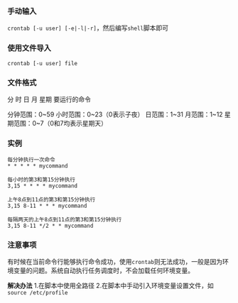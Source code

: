 ### 手动输入

`crontab [-u user] [-e|-l|-r]`，然后编写`shell`脚本即可

### 使用文件导入

`crontab [-u user] file`

### 文件格式

分 时 日 月 星期 要运行的命令

分钟范围：0~59
小时范围：0~23（0表示子夜）
日范围：1~31
月范围：1~12
星期范围：0~7（0和7均表示星期天）

### 实例

```
每分钟执行一次命令
* * * * * mycommand

每小时的第3和第15分钟执行
3,15 * * * * mycommand

上午8点到11点的第3和第15分钟执行
3,15 8-11 * * * mycommand

每隔两天的上午8点到11点的第3和第15分钟执行
3,15 8-11 */2 * * mycommand
```

### 注意事项

有时候在当前命令行能够执行命令成功，使用`crontab`则无法成功，一般是因为环境变量的问题。系统自动执行任务调度时，不会加载任何环境变量。

**解决办法**
1.在脚本中使用全路径
2.在脚本中手动引入环境变量设置文件，如`source /etc/profile`